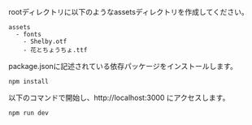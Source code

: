 rootディレクトリに以下のようなassetsディレクトリを作成してください。
```
assets
  - fonts
    - Shelby.otf
    - 花とちょうちょ.ttf
```
package.jsonに記述されている依存パッケージをインストールします。
```
npm install
```
以下のコマンドで開始し、http://localhost:3000 にアクセスします。
```
npm run dev
```